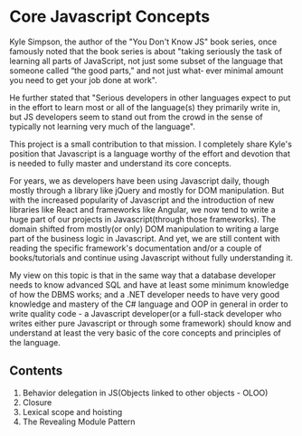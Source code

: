 # Core Javascript Concepts

Kyle Simpson, the author of the "You Don't Know JS" book series, once famously noted that the book series is about "taking seriously the task of learning all parts of JavaScript, not just some subset of the language that someone called “the good parts,” and not just what‐
ever minimal amount you need to get your job done at work".

He further stated that "Serious developers in other languages expect to put in the effort to learn most or all of the language(s) they primarily write in, but JS developers seem to stand out from the crowd in the sense of typically not learning very much of the language".


This project is a small contribution to that mission. I completely share Kyle's position that Javascript is a language worthy of the effort and devotion that is needed to fully master and understand its core concepts.

For years, we as developers have been using Javascript daily, though mostly through a library like jQuery and mostly for DOM manipulation. But with the increased popularity of Javascript and the introduction of new libraries like React and frameworks like Angular, we now tend to write a huge part of our projects in Javascript(through those frameworks). The domain shifted from mostly(or only) DOM manipulation to writing a large part of the business logic in Javascript. And yet, we are still content with reading the specific framework's documentation and/or a couple of books/tutorials and continue using Javascript without fully understanding it.

My view on this topic is that in the same way that a database developer needs to know advanced SQL and have at least some minimum knowledge of how the DBMS works; and a .NET developer needs to have very good knowledge and mastery of the C# language and OOP in general in order to write quality code - a Javascript developer(or a full-stack developer who writes either pure Javascript or through some framework) should know and understand at least the very basic of the core concepts and principles of the language.


## Contents

1. Behavior delegation in JS(Objects linked to other objects - OLOO)
2. Closure
3. Lexical scope and hoisting
4. The Revealing Module Pattern
